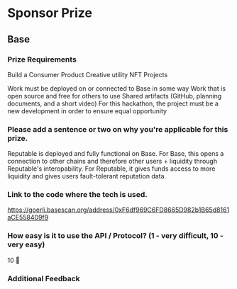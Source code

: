 # Sponsor Prize

## Base

### Prize Requirements

Build a Consumer Product
Creative utility NFT Projects

Work must be deployed on or connected to Base in some way
Work that is open source and free for others to use
Shared artifacts (GitHub, planning documents, and a short video)
For this hackathon, the project must be a new development in order to ensure equal opportunity

### Please add a sentence or two on why you're applicable for this prize.
Reputable is deployed and fully functional on Base. For Base, this opens a connection to other chains and therefore other users + liquidity through Reputable's interopability. For Reputable, it gives funds access to more liquidity and gives users fault-tolerant reputation data.

### Link to the code where the tech is used.
https://goerli.basescan.org/address/0xF6df969C6FD8665D982b1B65d8161aCE558409f9

### How easy is it to use the API / Protocol? (1 - very difficult, 10 - very easy)

10 🌟

### Additional Feedback


